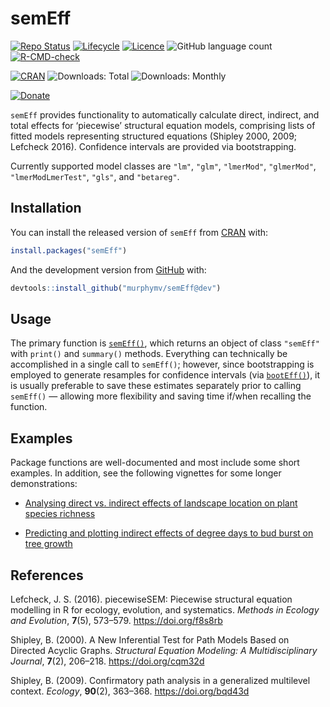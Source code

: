 
<!-- README.md is generated from README.Rmd. Please edit that file -->

# semEff

<!-- badges: start -->

[![Repo
Status](https://www.repostatus.org/badges/latest/active.svg)](https://www.repostatus.org/)
[![Lifecycle](https://img.shields.io/badge/lifecycle-experimental-orange.svg?label=Lifecycle)](https://lifecycle.r-lib.org/articles/stages.html)
[![Licence](https://img.shields.io/badge/License-GPL3-green.svg)](https://www.gnu.org/licenses/gpl-3.0.en.html)
![GitHub language
count](https://img.shields.io/github/languages/count/murphymv/semEff?label=Languages)
[![R-CMD-check](https://github.com/murphymv/semEff/workflows/R-CMD-check/badge.svg)](https://github.com/murphymv/semEff/actions)

[![CRAN](https://www.r-pkg.org/badges/version/semEff?color=blue)](https://CRAN.R-project.org/package=semEff)
![Downloads: Total](http://cranlogs.r-pkg.org/badges/grand-total/semEff)
![Downloads: Monthly](https://cranlogs.r-pkg.org/badges/semEff)

[![Donate](https://img.shields.io/badge/PayPal-Donate%20to%20Author-yellow.svg)](https://paypal.me/murphymv1)

<!-- badges: end -->

`semEff` provides functionality to automatically calculate direct,
indirect, and total effects for ‘piecewise’ structural equation models,
comprising lists of fitted models representing structured equations
(Shipley 2000, 2009; Lefcheck 2016). Confidence intervals are provided
via bootstrapping.

Currently supported model classes are `"lm"`, `"glm"`, `"lmerMod"`,
`"glmerMod"`, `"lmerModLmerTest"`, `"gls"`, and `"betareg"`.

## Installation

You can install the released version of `semEff` from
[CRAN](https://CRAN.R-project.org) with:

``` r
install.packages("semEff")
```

And the development version from [GitHub](https://github.com/) with:

``` r
devtools::install_github("murphymv/semEff@dev")
```

## Usage

The primary function is
[`semEff()`](https://murphymv.github.io/semEff/reference/semEff.html),
which returns an object of class `"semEff"` with `print()` and
`summary()` methods. Everything can technically be accomplished in a
single call to `semEff()`; however, since bootstrapping is employed to
generate resamples for confidence intervals (via
[`bootEff()`](https://murphymv.github.io/semEff/reference/bootEff.html)),
it is usually preferable to save these estimates separately prior to
calling `semEff()` — allowing more flexibility and saving time if/when
recalling the function.

## Examples

Package functions are well-documented and most include some short
examples. In addition, see the following vignettes for some longer
demonstrations:

-   [Analysing direct vs. indirect effects of landscape location on
    plant species
    richness](https://murphymv.github.io/semEff/articles/semEff.html)

-   [Predicting and plotting indirect effects of degree days to bud
    burst on tree
    growth](https://murphymv.github.io/semEff/articles/prediction.html)

## References

Lefcheck, J. S. (2016). piecewiseSEM: Piecewise structural equation
modelling in R for ecology, evolution, and systematics. *Methods in
Ecology and Evolution*, **7**(5), 573–579. <https://doi.org/f8s8rb>

Shipley, B. (2000). A New Inferential Test for Path Models Based on
Directed Acyclic Graphs. *Structural Equation Modeling: A
Multidisciplinary Journal*, **7**(2), 206–218. <https://doi.org/cqm32d>

Shipley, B. (2009). Confirmatory path analysis in a generalized
multilevel context. *Ecology*, **90**(2), 363–368.
<https://doi.org/bqd43d>
